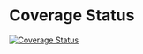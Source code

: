 # Coverage Status
[![Coverage Status](https://coveralls.io/repos/github/maxgrove42/grove-polls/badge.svg?branch=main)](https://coveralls.io/github/maxgrove42/grove-polls?branch=main)